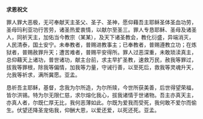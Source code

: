 **求恩祝文**

罪人罪大恶极，无可奉献天主圣父、圣子、圣神，愿仰藉吾主耶稣圣体圣血功劳，圣母玛利亚功行苦劳，诸圣热爱衷情，以献尔至圣三。罪人专恳耶稣、圣母及诸圣人，同祈天主，加佑当今教宗（某某），及天下诸圣教会，教化衍盛，异端消灭，人民清泰，国土安宁。未奉教者，普赐进教事主；已奉教者，普赐遵教立功；在炼狱者，普赐赦罪升天；遭苦难者，普赐平安得所。罪人过恶深重，未敢琐渎真主，总仰藉天上诸功，普世诸功，献主台前，求主早扩圣教，速救万民，赦我等罪过，拔我等罪根，除我等偏情，加我等力量，守诫行善，以至死后，救我等灵魂升天，允我等祈求，满所冀愿。亚孟。

恳祈吾主耶稣，基督，念我为尔所造，为尔所赎，今世所获美善，后世得望荣福，皆尔洪锡。特为尔无限仁慈，求尔熔化我心，拔我诸情于世诸物。吾主亦真天主，亦真人者，尔既仁厚无比，我何恶薄如此。尔既为爱我而受死，我何敢不爱尔而偷生。伏望还降圣宠佑我，仰酬大恩，以爱还爱，以死还死。亚孟。